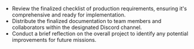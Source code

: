 - Review the finalized checklist of production requirements, ensuring it's comprehensive and ready for implementation.
- Distribute the finalized documentation to team members and collaborators within the designated Discord channel.
- Conduct a brief reflection on the overall project to identify any potential improvements for future missions.